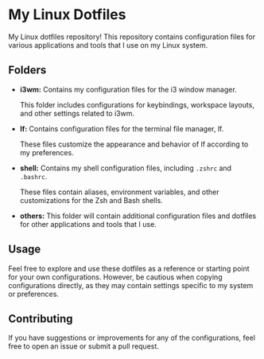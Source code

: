 # My Linux Dotfiles

My Linux dotfiles repository! This repository contains configuration files for various applications and tools that I use on my Linux system.

## Folders

- **i3wm:** Contains my configuration files for the i3 window manager.

  This folder includes configurations for keybindings, workspace layouts, and other settings related to i3wm.

- **lf:** Contains configuration files for the terminal file manager, lf.

  These files customize the appearance and behavior of lf according to my preferences.

- **shell:** Contains my shell configuration files, including `.zshrc` and `.bashrc`.

  These files contain aliases, environment variables, and other customizations for the Zsh and Bash shells.

- **others:** This folder will contain additional configuration files and dotfiles for other applications and tools that I use.

## Usage

Feel free to explore and use these dotfiles as a reference or starting point for your own configurations. However, be cautious when copying configurations directly, as they may contain settings specific to my system or preferences.

## Contributing

If you have suggestions or improvements for any of the configurations, feel free to open an issue or submit a pull request.
